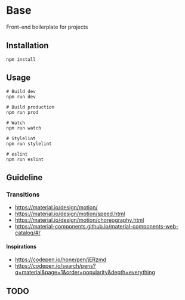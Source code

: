# Base

Front-end boilerplate for projects



## Installation

```
npm install 
```



## Usage

```
# Build dev 
npm run dev

# Build production 
npm run prod

# Watch
npm run watch

# Stylelint 
npm run stylelint

# eslint 
npm run eslint
```



## Guideline 

### Transitions

- https://material.io/design/motion/
- https://material.io/design/motion/speed.html
- https://material.io/design/motion/choreography.html
- https://material-components.github.io/material-components-web-catalog/#/

#### Inspirations

- https://codepen.io/hone/pen/jERzmd
- https://codepen.io/search/pens?q=material&page=1&order=popularity&depth=everything

## TODO 


